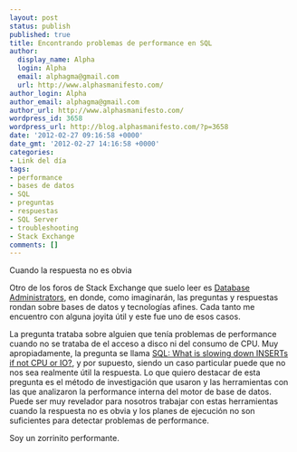 ```yaml
---
layout: post
status: publish
published: true
title: Encontrando problemas de performance en SQL
author:
  display_name: Alpha
  login: Alpha
  email: alphagma@gmail.com
  url: http://www.alphasmanifesto.com/
author_login: Alpha
author_email: alphagma@gmail.com
author_url: http://www.alphasmanifesto.com/
wordpress_id: 3658
wordpress_url: http://blog.alphasmanifesto.com/?p=3658
date: '2012-02-27 09:16:58 +0000'
date_gmt: '2012-02-27 14:16:58 +0000'
categories:
- Link del día
tags:
- performance
- bases de datos
- SQL
- preguntas
- respuestas
- SQL Server
- troubleshooting
- Stack Exchange
comments: []
---
```

Cuando la respuesta no es obvia


Otro de los foros de Stack Exchange que suelo leer es [Database Administrators](http://dba.stackexchange.com/questions/13523/sql-what-is-slowing-down-inserts-if-not-cpu-or-io), en donde, como imaginarán, las preguntas y respuestas rondan sobre bases de datos y tecnologías afines. Cada tanto me encuentro con alguna joyita útil y este fue uno de esos casos.

La pregunta trataba sobre alguien que tenía problemas de performance cuando no se trataba de el acceso a disco ni del consumo de CPU. Muy apropiadamente, la pregunta se llama [SQL: What is slowing down INSERTs if not CPU or IO?](http://dba.stackexchange.com/questions/13523/sql-what-is-slowing-down-inserts-if-not-cpu-or-io), y por supuesto, siendo un caso particular puede que no nos sea realmente útil la respuesta. Lo que quiero destacar de esta pregunta es el método de investigación que usaron y las herramientas con las que analizaron la performance interna del motor de base de datos. Puede ser muy revelador para nosotros trabajar con estas herramientas cuando la respuesta no es obvia y los planes de ejecución no son suficientes para detectar problemas de performance.

Soy un zorrinito performante.

